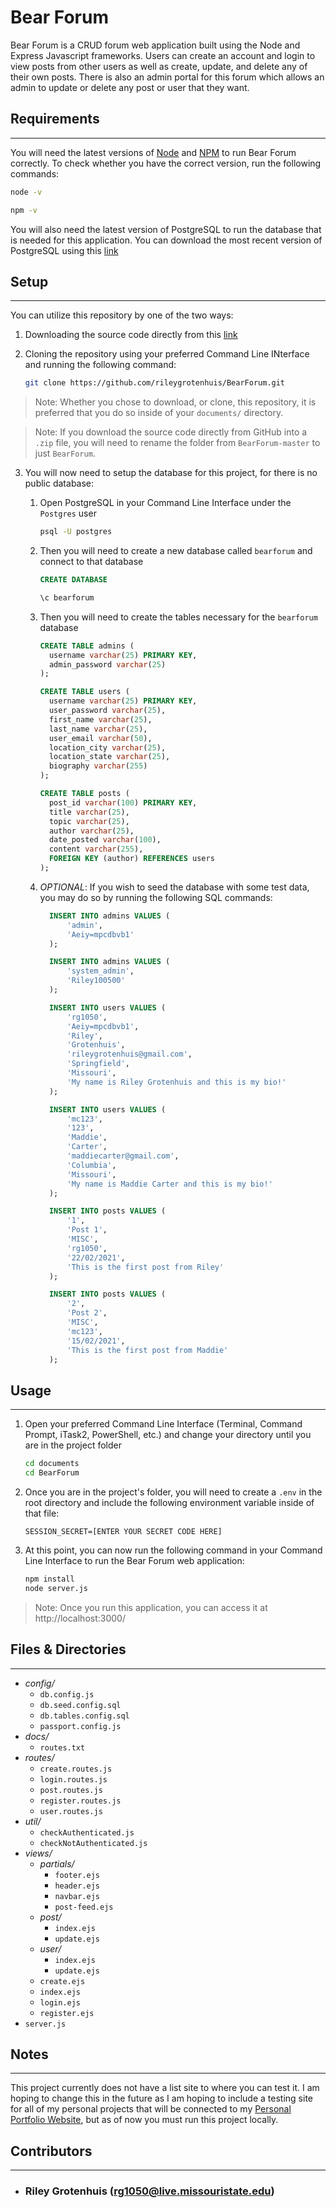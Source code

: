 # Bear Forum

Bear Forum is a CRUD forum web application built using the Node and Express Javascript frameworks. Users can create an account and login to view posts from other users as well as create, update, and delete any of their own posts. There is also an admin portal for this forum which allows an admin to update or delete any post or user that they want.

## Requirements

---

You will need the latest versions of [Node](https://nodejs.org/en/download/) and [NPM](https://www.npmjs.com/get-npm) to run Bear Forum correctly. To check whether you have the correct version, run the following commands:

```bash
node -v
```

```bash
npm -v
```

You will also need the latest version of PostgreSQL to run the database that is needed for this application. You can download the most recent version of PostgreSQL using this [link](https://www.postgresql.org/download/)

## Setup

---

You can utilize this repository by one of the two ways:

1. Downloading the source code directly from this [link](https://github.com/rileygrotenhuis/BearForum/archive/refs/heads/master.zip)

2. Cloning the repository using your preferred Command Line INterface and running the following command:

    ```bash
    git clone https://github.com/rileygrotenhuis/BearForum.git
    ```

> Note: Whether you chose to download, or clone, this repository, it is preferred that you do so inside of your `documents/` directory.

> Note: If you download the source code directly from GitHub into a `.zip` file, you will need to rename the folder from `BearForum-master` to just `BearForum`.

3. You will now need to setup the database for this project, for there is no public database:

    1. Open PostgreSQL in your Command Line Interface under the `Postgres` user

        ```bash
        psql -U postgres
        ```

    2. Then you will need to create a new database called `bearforum` and connect to that database

        ```sql
        CREATE DATABASE
        ```

        ```bash
        \c bearforum
        ```

    3. Then you will need to create the tables necessary for the `bearforum` database

        ```sql
        CREATE TABLE admins (
          username varchar(25) PRIMARY KEY,
          admin_password varchar(25)
        );

        CREATE TABLE users (
          username varchar(25) PRIMARY KEY,
          user_password varchar(25),
          first_name varchar(25),
          last_name varchar(25),
          user_email varchar(50),
          location_city varchar(25),
          location_state varchar(25),
          biography varchar(255)
        );

        CREATE TABLE posts (
          post_id varchar(100) PRIMARY KEY,
          title varchar(25),
          topic varchar(25),
          author varchar(25),
          date_posted varchar(100),
          content varchar(255),
          FOREIGN KEY (author) REFERENCES users
        );
        ```

    4. _OPTIONAL_: If you wish to seed the database with some test data, you may do so by running the following SQL commands:

        ```sql
          INSERT INTO admins VALUES (
              'admin',
              'Aeiy=mpcdbvb1'
          );

          INSERT INTO admins VALUES (
              'system_admin',
              'Riley100500'
          );

          INSERT INTO users VALUES (
              'rg1050',
              'Aeiy=mpcdbvb1',
              'Riley',
              'Grotenhuis',
              'rileygrotenhuis@gmail.com',
              'Springfield',
              'Missouri',
              'My name is Riley Grotenhuis and this is my bio!'
          );

          INSERT INTO users VALUES (
              'mc123',
              '123',
              'Maddie',
              'Carter',
              'maddiecarter@gmail.com',
              'Columbia',
              'Missouri',
              'My name is Maddie Carter and this is my bio!'
          );

          INSERT INTO posts VALUES (
              '1',
              'Post 1',
              'MISC',
              'rg1050',
              '22/02/2021',
              'This is the first post from Riley'
          );

          INSERT INTO posts VALUES (
              '2',
              'Post 2',
              'MISC',
              'mc123',
              '15/02/2021',
              'This is the first post from Maddie'
          );
        ```

## Usage

---

1. Open your preferred Command Line Interface (Terminal, Command Prompt, iTask2, PowerShell, etc.) and change your directory until you are in the project folder

    ```bash
    cd documents
    cd BearForum
    ```

2. Once you are in the project's folder, you will need to create a `.env` in the root directory and include the following environment variable inside of that file:

    ```env
    SESSION_SECRET=[ENTER YOUR SECRET CODE HERE]
    ```

3. At this point, you can now run the following command in your Command Line Interface to run the Bear Forum web application:

    ```bash
    npm install
    node server.js
    ```

> Note: Once you run this application, you can access it at http://localhost:3000/

## Files & Directories

---

-   _config/_
    -   `db.config.js`
    -   `db.seed.config.sql`
    -   `db.tables.config.sql`
    -   `passport.config.js`
-   _docs/_
    -   `routes.txt`
-   _routes/_
    -   `create.routes.js`
    -   `login.routes.js`
    -   `post.routes.js`
    -   `register.routes.js`
    -   `user.routes.js`
-   _util/_
    -   `checkAuthenticated.js`
    -   `checkNotAuthenticated.js`
-   _views/_
    -   _partials/_
        -   `footer.ejs`
        -   `header.ejs`
        -   `navbar.ejs`
        -   `post-feed.ejs`
    -   _post/_
        -   `index.ejs`
        -   `update.ejs`
    -   _user/_
        -   `index.ejs`
        -   `update.ejs`
    -   `create.ejs`
    -   `index.ejs`
    -   `login.ejs`
    -   `register.ejs`
-   `server.js`

## Notes

---

This project currently does not have a list site to where you can test it. I am hoping to change this in the future as I am hoping to include a testing site for all of my personal projects that will be connected to my [Personal Portfolio Website](http://rileygrotenhuis.com/), but as of now you must run this project locally.

## Contributors

---

-   ### Riley Grotenhuis (rg1050@live.missouristate.edu)
